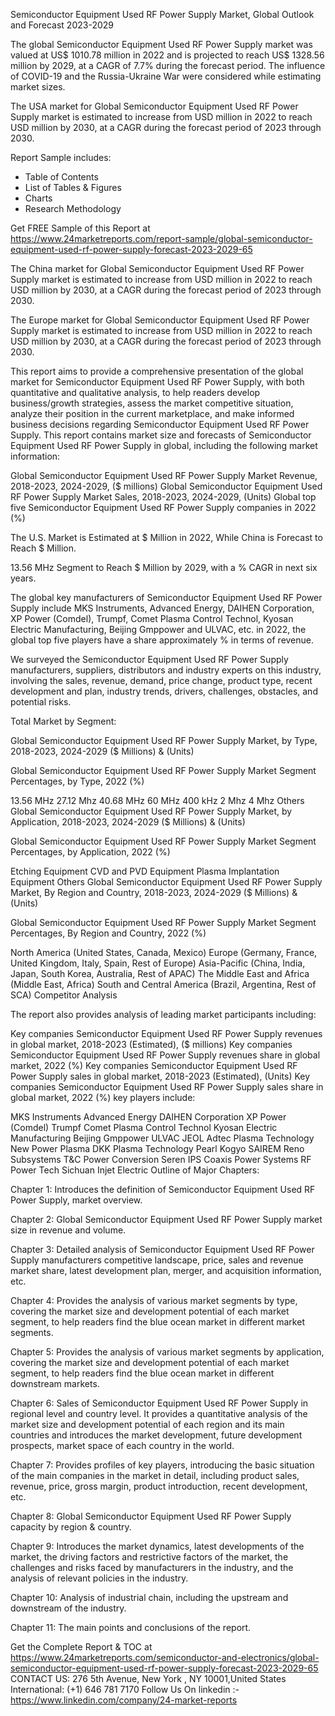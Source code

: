 Semiconductor Equipment Used RF Power Supply Market, Global Outlook and Forecast 2023-2029

The global Semiconductor Equipment Used RF Power Supply market was valued at US$ 1010.78 million in 2022 and is projected to reach US$ 1328.56 million by 2029, at a CAGR of 7.7% during the forecast period. The influence of COVID-19 and the Russia-Ukraine War were considered while estimating market sizes.

The USA market for Global Semiconductor Equipment Used RF Power Supply market is estimated to increase from USD million in 2022 to reach USD million by 2030, at a CAGR during the forecast period of 2023 through 2030.

Report Sample includes:
- Table of Contents
- List of Tables & Figures
- Charts
- Research Methodology

Get FREE Sample of this Report at https://www.24marketreports.com/report-sample/global-semiconductor-equipment-used-rf-power-supply-forecast-2023-2029-65

The China market for Global Semiconductor Equipment Used RF Power Supply market is estimated to increase from USD million in 2022 to reach USD million by 2030, at a CAGR during the forecast period of 2023 through 2030.

The Europe market for Global Semiconductor Equipment Used RF Power Supply market is estimated to increase from USD million in 2022 to reach USD million by 2030, at a CAGR during the forecast period of 2023 through 2030.

This report aims to provide a comprehensive presentation of the global market for Semiconductor Equipment Used RF Power Supply, with both quantitative and qualitative analysis, to help readers develop business/growth strategies, assess the market competitive situation, analyze their position in the current marketplace, and make informed business decisions regarding Semiconductor Equipment Used RF Power Supply. This report contains market size and forecasts of Semiconductor Equipment Used RF Power Supply in global, including the following market information:

Global Semiconductor Equipment Used RF Power Supply Market Revenue, 2018-2023, 2024-2029, ($ millions)
Global Semiconductor Equipment Used RF Power Supply Market Sales, 2018-2023, 2024-2029, (Units)
Global top five Semiconductor Equipment Used RF Power Supply companies in 2022 (%)

The U.S. Market is Estimated at $ Million in 2022, While China is Forecast to Reach $ Million.

13.56 MHz Segment to Reach $ Million by 2029, with a % CAGR in next six years.

The global key manufacturers of Semiconductor Equipment Used RF Power Supply include MKS Instruments, Advanced Energy, DAIHEN Corporation, XP Power (Comdel), Trumpf, Comet Plasma Control Technol, Kyosan Electric Manufacturing, Beijing Gmppower and ULVAC, etc. in 2022, the global top five players have a share approximately % in terms of revenue.

We surveyed the Semiconductor Equipment Used RF Power Supply manufacturers, suppliers, distributors and industry experts on this industry, involving the sales, revenue, demand, price change, product type, recent development and plan, industry trends, drivers, challenges, obstacles, and potential risks.

Total Market by Segment:

Global Semiconductor Equipment Used RF Power Supply Market, by Type, 2018-2023, 2024-2029 ($ Millions) & (Units)

Global Semiconductor Equipment Used RF Power Supply Market Segment Percentages, by Type, 2022 (%)

13.56 MHz
27.12 Mhz
40.68 MHz
60 MHz
400 kHz
2 Mhz
4 Mhz
Others
Global Semiconductor Equipment Used RF Power Supply Market, by Application, 2018-2023, 2024-2029 ($ Millions) & (Units)

Global Semiconductor Equipment Used RF Power Supply Market Segment Percentages, by Application, 2022 (%)

Etching Equipment
CVD and PVD Equipment
Plasma Implantation Equipment
Others
Global Semiconductor Equipment Used RF Power Supply Market, By Region and Country, 2018-2023, 2024-2029 ($ Millions) & (Units)

Global Semiconductor Equipment Used RF Power Supply Market Segment Percentages, By Region and Country, 2022 (%)

North America (United States, Canada, Mexico)
Europe (Germany, France, United Kingdom, Italy, Spain, Rest of Europe)
Asia-Pacific (China, India, Japan, South Korea, Australia, Rest of APAC)
The Middle East and Africa (Middle East, Africa)
South and Central America (Brazil, Argentina, Rest of SCA)
Competitor Analysis

The report also provides analysis of leading market participants including:

Key companies Semiconductor Equipment Used RF Power Supply revenues in global market, 2018-2023 (Estimated), ($ millions)
Key companies Semiconductor Equipment Used RF Power Supply revenues share in global market, 2022 (%)
Key companies Semiconductor Equipment Used RF Power Supply sales in global market, 2018-2023 (Estimated), (Units)
Key companies Semiconductor Equipment Used RF Power Supply sales share in global market, 2022 (%)
key players include:

MKS Instruments
Advanced Energy
DAIHEN Corporation
XP Power (Comdel)
Trumpf
Comet Plasma Control Technol
Kyosan Electric Manufacturing
Beijing Gmppower
ULVAC
JEOL
Adtec Plasma Technology
New Power Plasma
DKK
Plasma Technology
Pearl Kogyo
SAIREM
Reno Subsystems
T&C Power Conversion
Seren IPS
Coaxis Power Systems
RF Power Tech
Sichuan Injet Electric
Outline of Major Chapters:

Chapter 1: Introduces the definition of Semiconductor Equipment Used RF Power Supply, market overview.

Chapter 2: Global Semiconductor Equipment Used RF Power Supply market size in revenue and volume.

Chapter 3: Detailed analysis of Semiconductor Equipment Used RF Power Supply manufacturers competitive landscape, price, sales and revenue market share, latest development plan, merger, and acquisition information, etc.

Chapter 4: Provides the analysis of various market segments by type, covering the market size and development potential of each market segment, to help readers find the blue ocean market in different market segments.

Chapter 5: Provides the analysis of various market segments by application, covering the market size and development potential of each market segment, to help readers find the blue ocean market in different downstream markets.

Chapter 6: Sales of Semiconductor Equipment Used RF Power Supply in regional level and country level. It provides a quantitative analysis of the market size and development potential of each region and its main countries and introduces the market development, future development prospects, market space of each country in the world.

Chapter 7: Provides profiles of key players, introducing the basic situation of the main companies in the market in detail, including product sales, revenue, price, gross margin, product introduction, recent development, etc.

Chapter 8: Global Semiconductor Equipment Used RF Power Supply capacity by region & country.

Chapter 9: Introduces the market dynamics, latest developments of the market, the driving factors and restrictive factors of the market, the challenges and risks faced by manufacturers in the industry, and the analysis of relevant policies in the industry.

Chapter 10: Analysis of industrial chain, including the upstream and downstream of the industry.

Chapter 11: The main points and conclusions of the report.

Get the Complete Report & TOC at https://www.24marketreports.com/semiconductor-and-electronics/global-semiconductor-equipment-used-rf-power-supply-forecast-2023-2029-65
CONTACT US:
276 5th Avenue, New York , NY 10001,United States
International: (+1) 646 781 7170
Follow Us On linkedin :- https://www.linkedin.com/company/24-market-reports

